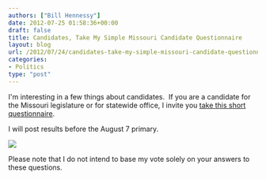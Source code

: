 ```yaml
---
authors: ["Bill Hennessy"]
date: 2012-07-25 01:58:36+00:00
draft: false
title: Candidates, Take My Simple Missouri Candidate Questionnaire
layout: blog
url: /2012/07/24/candidates-take-my-simple-missouri-candidate-questionnaire/
categories:
- Politics
type: "post"
---
```


I'm interesting in a few things about candidates.  If you are a candidate for the Missouri legislature or for statewide office, I invite you [take this short questionnaire](https://docs.google.com/spreadsheet/viewform?formkey=dGNVSWtGazNOTmJUcHlncFBoMkZqLVE6MQ#gid=0).

I will post results before the August 7 primary.

[![](https://ludicrite.files.wordpress.com/2012/07/bill-hennessys-missouri-state-office-candidate-questionnaire.png?w=284)
](https://docs.google.com/spreadsheet/viewform?formkey=dGNVSWtGazNOTmJUcHlncFBoMkZqLVE6MQ#gid=0)

Please note that I do not intend to base my vote solely on your answers to these questions.


